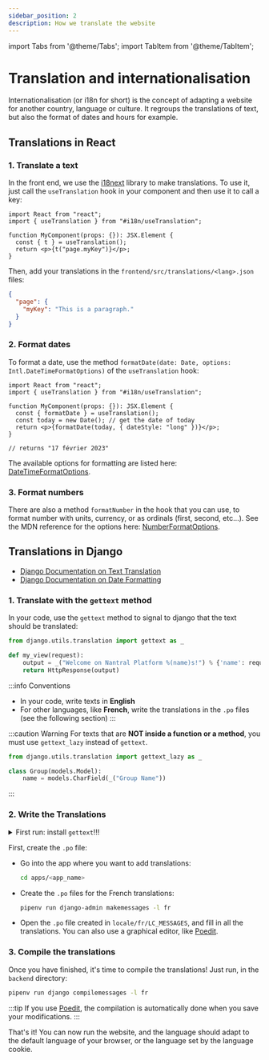 ```yaml
---
sidebar_position: 2
description: How we translate the website
---
```


import Tabs from '@theme/Tabs';
import TabItem from '@theme/TabItem';

# Translation and internationalisation

Internationalisation (or i18n for short) is the concept of adapting a website
for another country, language or culture. It regroups the translations of text,
but also the format of dates and hours for example.

## Translations in React

### 1. Translate a text

In the front end, we use the [i18next](https://react.i18next.com/) library to make translations.
To use it, just call the `useTranslation` hook in your component and then use it to call a key:

```tsx
import React from "react";
import { useTranslation } from "#i18n/useTranslation";

function MyComponent(props: {}): JSX.Element {
  const { t } = useTranslation();
  return <p>{t("page.myKey")}</p>;
}
```

Then, add your translations in the `frontend/src/translations/<lang>.json` files:

```json
{
  "page": {
    "myKey": "This is a paragraph."
  }
}
```

### 2. Format dates

To format a date, use the method `formatDate(date: Date, options: Intl.DateTimeFormatOptions)`
of the `useTranslation` hook:

```tsx
import React from "react";
import { useTranslation } from "#i18n/useTranslation";

function MyComponent(props: {}): JSX.Element {
  const { formatDate } = useTranslation();
  const today = new Date(); // get the date of today
  return <p>{formatDate(today, { dateStyle: "long" })}</p>;
}

// returns "17 février 2023"
```

The available options for formatting are listed here:
[DateTimeFormatOptions](https://developer.mozilla.org/en-US/docs/Web/JavaScript/Reference/Global_Objects/Intl/DateTimeFormat/DateTimeFormat#options).

### 3. Format numbers

There are also a method `formatNumber` in the hook that you can use, to format
number with units, currency, or as ordinals (first, second, etc...). See the
MDN reference for the options here: [NumberFormatOptions](https://developer.mozilla.org/en-US/docs/Web/JavaScript/Reference/Global_Objects/Intl/NumberFormat/NumberFormat#options).

## Translations in Django

- [Django Documentation on Text Translation](https://docs.djangoproject.com/en/4.1/topics/i18n/translation/)
- [Django Documentation on Date Formatting](https://docs.djangoproject.com/en/4.1/topics/i18n/formatting/)

### 1. Translate with the `gettext` method

In your code, use the `gettext` method to signal to django that the text should
be translated:

```python
from django.utils.translation import gettext as _

def my_view(request):
    output = _("Welcome on Nantral Platform %(name)s!") % {'name': request.user.first_name}
    return HttpResponse(output)
```

:::info Conventions

- In your code, write texts in **English**
- For other languages, like **French**, write the translations in the `.po` files
  (see the following section)
  :::

:::caution Warning
For texts that are **NOT inside a function or a method**, you must use
`gettext_lazy` instead of `gettext`.

```python
from django.utils.translation import gettext_lazy as _

class Group(models.Model):
    name = models.CharField(_("Group Name"))
```

:::

### 2. Write the Translations

<details>
<summary>First run: install <code>gettext</code>!!!</summary>

To use the django commands for translations, you have to install the `gettext` program.

<Tabs groupId="os">
<TabItem value="win" label="Windows">

The `gettext` utility is not really supported on Windows. You can refer to the
[django documentation](https://docs.djangoproject.com/en/4.1/topics/i18n/translation/#gettext-on-windows),
which proposes some alternatives. However, we strongly recommend you to use
[WSL](https://learn.microsoft.com/windows/wsl/install) instead, so as to run
_Nantral Platform_ in a Linux machine (in your Windows).

</TabItem>
<TabItem value="mac" label="MacOS">

Run this command:

```bash
brew install gettext
```

</TabItem>
<TabItem value="lin" label="Linux">

Run these commands:

```bash
sudo apt-get update
sudo apt-get install gettext
```

</TabItem>
</Tabs>
</details>

First, create the `.po` file:

- Go into the app where you want to add translations:
  ```bash
  cd apps/<app_name>
  ```
- Create the `.po` files for the French translations:
  ```bash
  pipenv run django-admin makemessages -l fr
  ```
- Open the `.po` file created in `locale/fr/LC_MESSAGES`,
  and fill in all the translations. You can also use a graphical editor,
  like [Poedit](https://poedit.net/).

### 3. Compile the translations

Once you have finished, it's time to compile the translations! Just run, in
the `backend` directory:

```bash
pipenv run django compilemessages -l fr
```

:::tip
If you use [Poedit](https://poedit.net/), the compilation is automatically
done when you save your modifications.
:::

That's it! You can now run the website, and the language should adapt to the
default language of your browser, or the language set by the language cookie.
